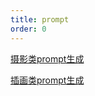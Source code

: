 ```yaml
---
title: prompt
order: 0
---
```


<a href="https://udify.app/completion/qGfNPFgcJqgFHNBF" target="__blank">摄影类prompt生成</a>

<a href="https://udify.app/completion/l7WFNepwBNxe6s5G" target="__blank">插画类prompt生成</a>
